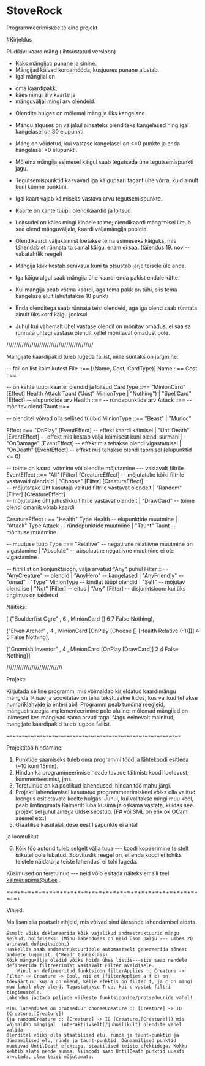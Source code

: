 StoveRock
=========

Programmeerimiskeelte aine projekt

#Kirjeldus

Pliidikivi kaardimäng (lihtsustatud versioon)

* Kaks mängijat: punane ja sinine.
* Mängijad käivad kordamööda, kusjuures punane alustab.
* Igal mängijal on
- oma kaardipakk,
- käes mingi arv kaarte ja
- mänguväljal mingi arv olendeid.

* Olendite hulgas on mõlemal mängija üks kangelane.
* Mängu alguses on väljakul ainsateks olenditeks kangelased 
ning igal kangelasel on 30 elupunkti.
* Mäng on võidetud, kui vastase kangelasel on <=0 punkte ja 
enda kangelasel >0 elupunkti.

* Mõlema mängija esimesel käigul saab tegutseda ühe tegutsemispunkti jagu.
* Tegutsemispunktid kasvavad iga käigupaari tagant ühe võrra, kuid ainult 
kuni kümne punktini.

* Igal kaart vajab käimiseks vastava arvu tegutsemispunkte. 
* Kaarte on kahte tüüpi: olendikaardid ja loitsud.
* Loitsudel on käies mingi kindele toime; olendikaardi mängimisel ilmub see 
olend mänguväljale, kaardi väljamängija poolele.

* Olendikaardi väljakäimist loetakse tema esimeseks käiguks, mis tähendab et rünnata ta samal käigul enam ei saa. (täiendus 19. nov -- vabatahtlik reegel)

* Mängija käik kestab senikaua kuni ta otsustab järje teisele üle anda.
* Iga käigu algul saab mängija ühe kaardi enda pakist endale kätte.
* Kui mangija peab võtma kaardi, aga tema pakk on tühi, siis tema kangelase elult lahutatakse 10 punkti
* Enda olenditega saab rünnata teisi olendeid, aga iga olend saab rünnata
ainult üks kord käigu jooksul.
* Juhul kui vähemalt ühel vastase olendil on mõnitav omadus, ei saa sa rünnata 
ühtegi vastase olendit kellel mõnitavat omadust pole.

/////////////////////////////////////////////


Mängijate kaardipakid tuleb lugeda failist, mille süntaks on järgmine:

-- fail on list kolmikutest
File ::== [(Name, Cost, CardType)] 
Name ::== <String>
Cost ::== <Int>

-- on kahte tüüpi kaarte: olendid ja loitsud
CardType ::== "MinionCard" [Effect] Health Attack Taunt ("Just" MinionType | "Nothing")
           |  "SpellCard" [Effect]
-- elupunktide arv
Health ::== <Int>
-- ründepunktide arv
Attack ::== <Int>
-- mõnitav olend
Taunt ::== <Bool>

-- olenditel võivad olla sellised tüübid
MinionType ::== "Beast" | "Murloc"

Effect ::== "OnPlay"     [EventEffect]  -- effekt kaardi käimisel
         |  "UntilDeath" [EventEffect]  -- effekt mis kestab välja käimisest kuni olendi surmani
         |  "OnDamage"   [EventEffect]  -- effekt mis tehakse olendi vigastamisel
         |  "OnDeath"    [EventEffect]  -- effekt mis tehakse olendi tapmisel (elupunktid <= 0)


-- toime on kaardi võtmine või olendite mõjutamine --- vastavalt filtrile
EventEffect ::== "All" [Filter] [CreatureEffect] 
                             -- mõjutatake kõiki filtrile vastavaid olendeid
               | "Choose" [Filter] [CreatureEffect]       
                             -- mõjutatake üht kasutaja valitud filtrile vastavat olendeit
               | "Random" [Filter] [CreatureEffect]       
                             -- mõjutatake üht juhuslikku filtrile vastavat olendeit
               | "DrawCard"  -- toime olendi omanik võtab kaardi


CreatureEffect ::== "Health" Type Health  -- elupunktide muutmine
                 |  "Attack" Type Attack  -- ründepunktide muutmine
                 |  "Taunt" Taunt         -- mõnituse muutmine

-- muutuse tüüp
Type ::== "Relative" -- negatiivne relatiivne muutmine on vigastamine 
        | "Absolute" -- absoluutne negatiivne muutmine ei ole vigastamine

-- filtri list on konjunktsioon, välja arvatud "Any" puhul
Filter ::== "AnyCreature"     -- olendid
          | "AnyHero"         -- kangelased
          | "AnyFriendly"     -- "omad" 
          | "Type" MinionType -- kindlat tüüpi olendid
          | "Self"            -- mõjutav olend ise
          | "Not" [Filter]    -- eitus
          | "Any" [Filter]    -- disjunktsioon: kui üks tingimus on taidetud


Näiteks:

[ ("Boulderfist Ogre"
, 6
, MinionCard [] 6 7 False Nothing),

("Elven Archer"
, 4
, MinionCard [OnPlay [Choose [] [Health Relative (-1)]]] 4 5 False Nothing),

("Gnomish Inventor"
, 4
, MinionCard [OnPlay [DrawCard]] 2 4 False Nothing)]


\/\/\/\/\/\/\/\/\/\/\/\/\/\/\/\/\/\/\/\/\/\/\/\/\/\/\/\/\/

Projekt:

Kirjutada selline programm, mis võimaldab kirjeldatud kaardimängu mängida.
Piisav ja soovitatav on teha tekstuaalne liides, kus valikud tehakse numbriklahvide ja enteri abil.
Programm peab tundma reegleid, mängustrateegia implementeerimine pole oluline: 
mõlemad mängijad on inimesed kes mängivad sama arvuti taga.
Nagu eelnevalt mainitud, mängijate kaardipakid tuleb lugeda failist.

~-~-~-~-~-~-~-~-~-~-~-~-~-~-~-~-~-~-~-~-~-~-~-~-~-~-~-~-~-

Projektitöö hindamine:

1) Punktide saamiseks tuleb oma programmi tööd ja lähtekoodi esitleda (~10 kuni 15min).
2) Hindan ka programmeerimise heade tavade täitmist: koodi loetavust, kommenteerimist, jms.
3) Teretulnud on ka poolikud lahendused: hindan töö mahu järgi.
4) Projekti lahendamisel kasutatud programmeerimiskeel võiks olla valitud loengus esitletavate keelte hulgas. Juhul, kui valitakse mingi muu keel, peab ilmtingimata Kalmerilt luba küsima ja oskama vastata, kuidas see projekt sel juhul ainega üldse seostub. (F# või SML on ehk ok OCaml asemel etc.)
5) Graafilise kasutajaliidese eest lisapunkte ei anta!

ja loomulikut

6) Kõik töö autorid tuleb selgelt välja tuua --- koodi kopeerimine teistelt isikutel pole lubatud.
Soovituslik reegel on, et enda koodi ei tohiks teistele näidata ja teiste lahendusi ei tohi lugeda.


Küsimused on teretulnud --- neid võib esitada näiteks emaili teel kalmer.apinis@ut.ee .


=+=+=+=+=+=+=+=+=+=+=+=+=+=+=+=+=+=+=+=+=+=+=+=+=+=+=+=+=+

Vihjed:

Ma lisan siia peatselt vihjeid, mis võivad sind ülesande lahendamisel aidata.

    Esmalt võiks deklareerida kõik vajalikud andmestruktuurid mängu seisudi hoidmiseks. (Minu lahenduses on neid üsna palju --- umbes 20 erinevat definitsiooni)
    Haskellis saab andmestruktuuridele automaatselt genereerida sõnest andmete lugemist. ('Read' tüübiklass) 
    Kõik mänguvälja oledid võiks hoida ühes listis---siis saab nendele defineerida filtreerimist vastavalt Filter avaldisele.
        Minul on defineeritud funktsioon filterApplies :: Creature -> Filter -> Creature -> Bool, nii et (filterApplies a f c) on tõeväärtus, kus a on olend, kelle efektis on filter f, ja c on mingi muu laual olev olend. Tagastatakse True, kui c vastab filtri tingimustele.
    Lahendus jaotada paljude väikeste funktsioonide/protseduuride vahel!

    Minu lahenduses on protseduur chooseCreature :: [Creature] -> IO (Creature,[Creature]) 
    (ja randomCreature :: [Creature] -> IO (Creature,[Creature])) mis võimaldab mängijal  interaktiivselt(/juhuslikult) olendite vahel valida.
    Olenditel võiks olla staatilised elu, ründe ja taunt-punktid ja dünaamilised elu, ründe ja taunt-punktid. Dünaamilised punktid muutuvad UntilDeath efektiga, staatilised teiste efektidega. Kokku kehtib alati nende summa. Niimoodi saab UntilDeath punktid uuesti arvutada, ilma teisi mõjutamata. 
